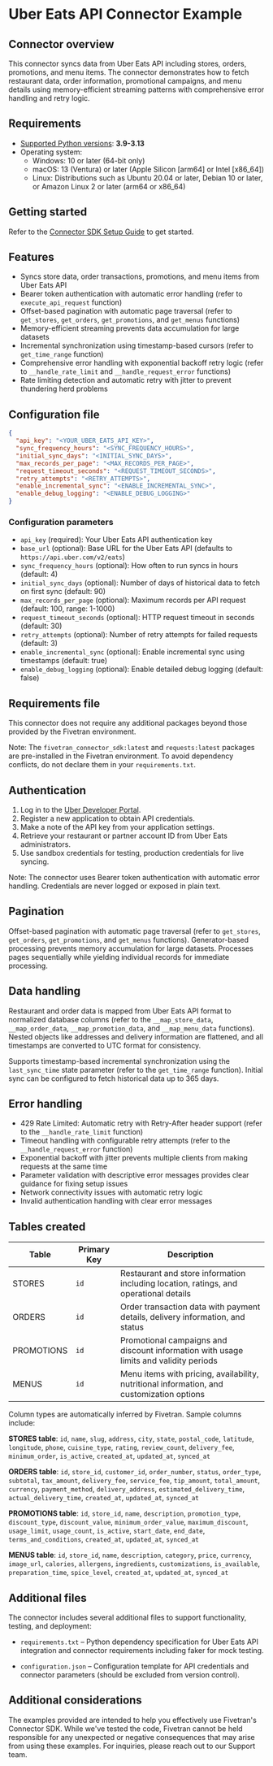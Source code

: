 # Uber Eats API Connector Example

## Connector overview

This connector syncs data from Uber Eats API including stores, orders, promotions, and menu items. The connector demonstrates how to fetch restaurant data, order information, promotional campaigns, and menu details using memory-efficient streaming patterns with comprehensive error handling and retry logic.

## Requirements

- [Supported Python versions](https://github.com/fivetran/fivetran_connector_sdk/blob/main/README.md#requirements): **3.9-3.13**
- Operating system:
  - Windows: 10 or later (64-bit only)
  - macOS: 13 (Ventura) or later (Apple Silicon [arm64] or Intel [x86_64])
  - Linux: Distributions such as Ubuntu 20.04 or later, Debian 10 or later, or Amazon Linux 2 or later (arm64 or x86_64)

## Getting started

Refer to the [Connector SDK Setup Guide](https://fivetran.com/docs/connectors/connector-sdk/setup-guide) to get started.

## Features

- Syncs store data, order transactions, promotions, and menu items from Uber Eats API
- Bearer token authentication with automatic error handling (refer to `execute_api_request` function)
- Offset-based pagination with automatic page traversal (refer to `get_stores`, `get_orders`, `get_promotions`, and `get_menus` functions)
- Memory-efficient streaming prevents data accumulation for large datasets
- Incremental synchronization using timestamp-based cursors (refer to `get_time_range` function)
- Comprehensive error handling with exponential backoff retry logic (refer to `__handle_rate_limit` and `__handle_request_error` functions)
- Rate limiting detection and automatic retry with jitter to prevent thundering herd problems

## Configuration file

```json
{
  "api_key": "<YOUR_UBER_EATS_API_KEY>",
  "sync_frequency_hours": "<SYNC_FREQUENCY_HOURS>",
  "initial_sync_days": "<INITIAL_SYNC_DAYS>",
  "max_records_per_page": "<MAX_RECORDS_PER_PAGE>",
  "request_timeout_seconds": "<REQUEST_TIMEOUT_SECONDS>",
  "retry_attempts": "<RETRY_ATTEMPTS>",
  "enable_incremental_sync": "<ENABLE_INCREMENTAL_SYNC>",
  "enable_debug_logging": "<ENABLE_DEBUG_LOGGING>"
}
```

### Configuration parameters

- `api_key` (required): Your Uber Eats API authentication key
- `base_url` (optional): Base URL for the Uber Eats API (defaults to `https://api.uber.com/v2/eats`)
- `sync_frequency_hours` (optional): How often to run syncs in hours (default: 4)
- `initial_sync_days` (optional): Number of days of historical data to fetch on first sync (default: 90)
- `max_records_per_page` (optional): Maximum records per API request (default: 100, range: 1-1000)
- `request_timeout_seconds` (optional): HTTP request timeout in seconds (default: 30)
- `retry_attempts` (optional): Number of retry attempts for failed requests (default: 3)
- `enable_incremental_sync` (optional): Enable incremental sync using timestamps (default: true)
- `enable_debug_logging` (optional): Enable detailed debug logging (default: false)

## Requirements file

This connector does not require any additional packages beyond those provided by the Fivetran environment.

Note: The `fivetran_connector_sdk:latest` and `requests:latest` packages are pre-installed in the Fivetran environment. To avoid dependency conflicts, do not declare them in your `requirements.txt`.

## Authentication

1. Log in to the [Uber Developer Portal](https://developer.uber.com/).
2. Register a new application to obtain API credentials.
3. Make a note of the API key from your application settings.
4. Retrieve your restaurant or partner account ID from Uber Eats administrators.
5. Use sandbox credentials for testing, production credentials for live syncing.

Note: The connector uses Bearer token authentication with automatic error handling. Credentials are never logged or exposed in plain text.

## Pagination

Offset-based pagination with automatic page traversal (refer to `get_stores`, `get_orders`, `get_promotions`, and `get_menus` functions). Generator-based processing prevents memory accumulation for large datasets. Processes pages sequentially while yielding individual records for immediate processing.

## Data handling

Restaurant and order data is mapped from Uber Eats API format to normalized database columns (refer to the `__map_store_data`, `__map_order_data`, `__map_promotion_data`, and `__map_menu_data` functions). Nested objects like addresses and delivery information are flattened, and all timestamps are converted to UTC format for consistency.

Supports timestamp-based incremental synchronization using the `last_sync_time` state parameter (refer to the `get_time_range` function). Initial sync can be configured to fetch historical data up to 365 days.

## Error handling

- 429 Rate Limited: Automatic retry with Retry-After header support (refer to the `__handle_rate_limit` function)
- Timeout handling with configurable retry attempts (refer to the `__handle_request_error` function)
- Exponential backoff with jitter prevents multiple clients from making requests at the same time
- Parameter validation with descriptive error messages provides clear guidance for fixing setup issues
- Network connectivity issues with automatic retry logic
- Invalid authentication handling with clear error messages

## Tables created

| Table | Primary Key | Description |
|-------|-------------|-------------|
| STORES | `id` | Restaurant and store information including location, ratings, and operational details |
| ORDERS | `id` | Order transaction data with payment details, delivery information, and status |
| PROMOTIONS | `id` | Promotional campaigns and discount information with usage limits and validity periods |
| MENUS | `id` | Menu items with pricing, availability, nutritional information, and customization options |

Column types are automatically inferred by Fivetran. Sample columns include:

**STORES table**: `id`, `name`, `slug`, `address`, `city`, `state`, `postal_code`, `latitude`, `longitude`, `phone`, `cuisine_type`, `rating`, `review_count`, `delivery_fee`, `minimum_order`, `is_active`, `created_at`, `updated_at`, `synced_at`

**ORDERS table**: `id`, `store_id`, `customer_id`, `order_number`, `status`, `order_type`, `subtotal`, `tax_amount`, `delivery_fee`, `service_fee`, `tip_amount`, `total_amount`, `currency`, `payment_method`, `delivery_address`, `estimated_delivery_time`, `actual_delivery_time`, `created_at`, `updated_at`, `synced_at`

**PROMOTIONS table**: `id`, `store_id`, `name`, `description`, `promotion_type`, `discount_type`, `discount_value`, `minimum_order_value`, `maximum_discount`, `usage_limit`, `usage_count`, `is_active`, `start_date`, `end_date`, `terms_and_conditions`, `created_at`, `updated_at`, `synced_at`

**MENUS table**: `id`, `store_id`, `name`, `description`, `category`, `price`, `currency`, `image_url`, `calories`, `allergens`, `ingredients`, `customizations`, `is_available`, `preparation_time`, `spice_level`, `created_at`, `updated_at`, `synced_at`

## Additional files

The connector includes several additional files to support functionality, testing, and deployment:

- `requirements.txt` – Python dependency specification for Uber Eats API integration and connector requirements including faker for mock testing.

- `configuration.json` – Configuration template for API credentials and connector parameters (should be excluded from version control).

## Additional considerations

The examples provided are intended to help you effectively use Fivetran's Connector SDK. While we've tested the code, Fivetran cannot be held responsible for any unexpected or negative consequences that may arise from using these examples. For inquiries, please reach out to our Support team.